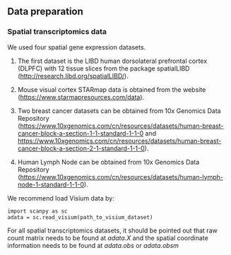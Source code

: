 ## Data preparation

### Spatial transcriptomics data

We used four spatial gene expression datasets. 

1. The first dataset is the LIBD human dorsolateral prefrontal cortex (DLPFC) with 12 tissue slices from the package spatialLIBD (http://research.libd.org/spatialLIBD/). 

2. Mouse visual cortex STARmap data is obtained from the website (https://www.starmapresources.com/data). 

3. Two breast cancer datasets can be obtained from 10x Genomics Data Repository (https://www.10xgenomics.com/cn/resources/datasets/human-breast-cancer-block-a-section-1-1-standard-1-1-0 and https://www.10xgenomics.com/cn/resources/datasets/human-breast-cancer-block-a-section-2-1-standard-1-1-0). 

4. Human Lymph Node can be obtained from 10x Genomics Data Repository (https://www.10xgenomics.com/cn/resources/datasets/human-lymph-node-1-standard-1-1-0). 

We recommend load Visium data by:
```
import scanpy as sc
adata = sc.read_visium(path_to_visium_dataset)
```
For all spatial transcriptomics datasets, it should be pointed out that raw count matrix needs to be found at _adata.X_ and the spatial coordinate information needs to be found at _adata.obs_ or _adata.obsm_


